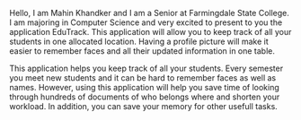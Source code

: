 Hello, I am Mahin Khandker and I am a Senior at Farmingdale State College. I am majoring in Computer Science and very excited to present to you the application EduTrack. This application will allow you to keep track of all your students in one allocated location. Having a profile picture will make it easier to remember faces and all their updated information in one table.

This application helps you keep track of all your students. Every semester you meet new students and it can be hard to remember faces as well as names. However, using this application will help you save time of looking through hundreds of documents of who belongs where and shorten your workload. In addition, you can save your memory for other usefull tasks.


